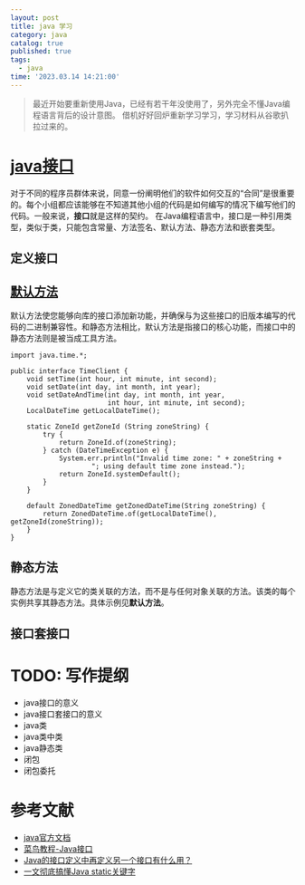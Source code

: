 ```yaml
---
layout: post
title: java 学习
category: java
catalog: true
published: true
tags:
  - java
time: '2023.03.14 14:21:00'
---
```

> 最近开始要重新使用Java，已经有若干年没使用了，另外完全不懂Java编程语言背后的设计意图。
> 借机好好回炉重新学习学习，学习材料从谷歌扒拉过来的。

# [java接口](https://docs.oracle.com/javase/tutorial/java/IandI/createinterface.html)
对于不同的程序员群体来说，同意一份阐明他们的软件如何交互的“合同”是很重要的。每个小组都应该能够在不知道其他小组的代码是如何编写的情况下编写他们的代码。一般来说，**接口**就是这样的契约。
在Java编程语言中，接口是一种引用类型，类似于类，只能包含常量、方法签名、默认方法、静态方法和嵌套类型。

## 定义接口

## [默认方法](https://docs.oracle.com/javase/tutorial/java/IandI/defaultmethods.html)
默认方法使您能够向库的接口添加新功能，并确保与为这些接口的旧版本编写的代码的二进制兼容性。和静态方法相比，默认方法是指接口的核心功能，而接口中的静态方法则是被当成工具方法。
```
import java.time.*;

public interface TimeClient {
    void setTime(int hour, int minute, int second);
    void setDate(int day, int month, int year);
    void setDateAndTime(int day, int month, int year,
                        int hour, int minute, int second);
    LocalDateTime getLocalDateTime();

    static ZoneId getZoneId (String zoneString) {
        try {
            return ZoneId.of(zoneString);
        } catch (DateTimeException e) {
            System.err.println("Invalid time zone: " + zoneString +
                    "; using default time zone instead.");
            return ZoneId.systemDefault();
        }
    }

    default ZonedDateTime getZonedDateTime(String zoneString) {
        return ZonedDateTime.of(getLocalDateTime(), getZoneId(zoneString));
    }
}
```

## 静态方法
静态方法是与定义它的类关联的方法，而不是与任何对象关联的方法。该类的每个实例共享其静态方法。具体示例见**默认方法**。

## 接口套接口

# TODO: 写作提纲
- java接口的意义
- java接口套接口的意义
- java类
- java类中类
- java静态类
- 闭包
- 闭包委托

# 参考文献
- [java官方文档](https://docs.oracle.com/javase/tutorial/java/)
- [菜鸟教程-Java接口](https://www.runoob.com/java/java-interfaces.html)
- [Java的接口定义中再定义另一个接口有什么用？](https://www.zhihu.com/question/47633768)
- [一文彻底搞懂Java static关键字](https://tobebetterjavaer.com/oo/static.html)
